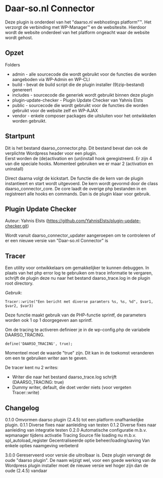 # Daar-so.nl Connector
Deze plugin is onderdeel van het "daarso.nl webhostings platform"™. Het verzorgt de verbinding met WP-Manager™ en de websitesite.
Hierdoor wordt de website onderdeel van het platform ongeacht waar de website wordt gehost.  

## Opzet
Folders
- admin - alle sourcecode die wordt gebruikt voor de functies die worden aangeboden via WP-Admin en WP-CLI
- build - bevat de build script die de plugin installer (9)zip-bestand) genereert
- includes - sourcecode die generiek wordt gebruikt binnen deze plugin
- plugin-update-checker - Plugin Update Checker van Yahnis Elsts 
- public - sourcecode die wordt gebruikt voor de functies die worden gebruikt voor de website zelf en WP-AJAX
- vendor - enkele composer packages die uitsluiten voor het ontwikkelen worden gebruikt.

## Startpunt
Dit is het bestand daarso_connector.php. Dit bestand bevat dan ook de verplichte Wordpress header voor een plugin.   
Eerst worden de (de)activation en (un)install hook geregistreerd. Er zijn 4 van die speciale hooks. Momenteel gebruiken
we er maar 2 (activation en uninstall)

Direct daarna volgt de kickstart. De functie die de kern van de plugin instantieert en start wordt uitgevoerd.
De kern wordt gevormd door de class daarso_connector_core.
De core laadt de overige php bestanden in en registreert alle hooks en commands. Dan is de plugin klaar voor gebruik.

## Plugin Update Checker
Auteur: Yahnis Elsts (https://github.com/YahnisElsts/plugin-update-checker.git)

Wordt vanuit daarso_connector_updater aangeroepen om te controleren of er een nieuwe versie van "Daar-so.nl Connector" is 

## Tracer
Een utility voor ontwikkelaars om gemakkelijker te kunnen debuggen. 
In plaats van het php error log te gebruiken om trace informatie te vergaren,  schrijft de plugin deze nu naar het
bestand daarso_trace.log in de plugin root directory.

_Gebruik_: 

`Tracer::write("Een bericht met diverse paramters %s, %s, %d", $var1, $var2, $var3)`

Deze functie maakt gebruik van de PHP-functie sprintf, de parameters worden ook 1 op 1 doorgegeven aan sprintf.

Om de tracing te activeren definieer je in de wp-config.php de variabele DAARSO_TRACING.

`define('DAARSO_TRACING', true);`

Momenteel moet de waarde "true" zijn. Dit kan in de toekomst veranderen om een te gebruiken writer aan te geven.

De tracer kent nu 2 writes:
* Writer die naar het bestand daarso_trace.log schrijft (DAARSO_TRACING: true)
* Dummy writer, default, die doet verder niets (voor vergeten Tracer::write)


## Changelog

0.1.0 Omvormen daarso plugin (2.4.5) tot een platform onafhankelijke plugin.
0.1.1 Diverse fixes naar aanleiding van testen
0.1.2 Diverse fixes naar aanleiding van integratie testen
0.2.0 Automatische configuratie m.b.v. wpmanager tijdens activatie
      Tracing
      Source file loading nu m.b.v. spl_autoload_register
      Gecentraliseerde optie beheer/loading/saving
      Van enkele opties naamgeving verbeterd
      
3.0.0 Gereserveerd voor versie die uitrolbaar is. Deze plugin vervangt de oude "daarso plugin".
      De naam wijzigt wel, voor een goede werking van de Wordpress plugin installer moet de nieuwe versie wel
      hoger zijn dan de oude (2.4.5) vandaar
